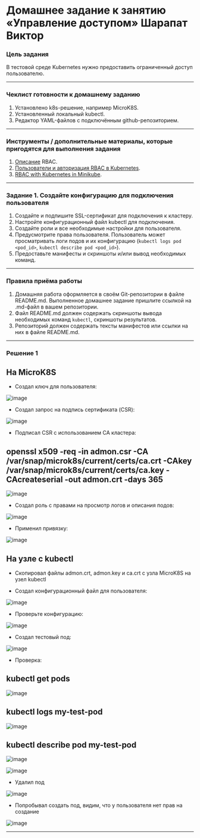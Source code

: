 # Домашнее задание к занятию «Управление доступом» Шарапат Виктор

### Цель задания

В тестовой среде Kubernetes нужно предоставить ограниченный доступ пользователю.

------

### Чеклист готовности к домашнему заданию

1. Установлено k8s-решение, например MicroK8S.
2. Установленный локальный kubectl.
3. Редактор YAML-файлов с подключённым github-репозиторием.

------

### Инструменты / дополнительные материалы, которые пригодятся для выполнения задания

1. [Описание](https://kubernetes.io/docs/reference/access-authn-authz/rbac/) RBAC.
2. [Пользователи и авторизация RBAC в Kubernetes](https://habr.com/ru/company/flant/blog/470503/).
3. [RBAC with Kubernetes in Minikube](https://medium.com/@HoussemDellai/rbac-with-kubernetes-in-minikube-4deed658ea7b).

------

### Задание 1. Создайте конфигурацию для подключения пользователя

1. Создайте и подпишите SSL-сертификат для подключения к кластеру.
2. Настройте конфигурационный файл kubectl для подключения.
3. Создайте роли и все необходимые настройки для пользователя.
4. Предусмотрите права пользователя. Пользователь может просматривать логи подов и их конфигурацию (`kubectl logs pod <pod_id>`, `kubectl describe pod <pod_id>`).
5. Предоставьте манифесты и скриншоты и/или вывод необходимых команд.

------

### Правила приёма работы

1. Домашняя работа оформляется в своём Git-репозитории в файле README.md. Выполненное домашнее задание пришлите ссылкой на .md-файл в вашем репозитории.
2. Файл README.md должен содержать скриншоты вывода необходимых команд `kubectl`, скриншоты результатов.
3. Репозиторий должен содержать тексты манифестов или ссылки на них в файле README.md.

------

### Решение 1

## На MicroK8S

* Создал ключ для пользователя:

![image](https://github.com/user-attachments/assets/0ae0aada-e8bb-4c72-bda1-5369cef53ed1)

* Создал запрос на подпись сертификата (CSR):

![image](https://github.com/user-attachments/assets/09734093-d9a2-4179-9e9e-808007d7463d)

* Подписал CSR с использованием CA кластера:

## openssl x509 -req -in admon.csr -CA /var/snap/microk8s/current/certs/ca.crt -CAkey /var/snap/microk8s/current/certs/ca.key -CAcreateserial -out admon.crt -days 365

![image](https://github.com/user-attachments/assets/7073caeb-7657-440c-b5c1-ff72c4a20e2f)

* Создал роль с правами на просмотр логов и описания подов:

![image](https://github.com/user-attachments/assets/40bff339-d31c-4f2e-a2e6-edad5f950d30)

* Применил привязку:

![image](https://github.com/user-attachments/assets/ea84717a-c985-463e-a417-3ad9b264b18f)


## На узле с kubectl 

* Скопировал файлы admon.crt, admon.key и ca.crt с узла MicroK8S на узел kubectl

* Создал конфигурационный файл для пользователя:

![image](https://github.com/user-attachments/assets/79e05edd-8c11-49b0-8bc0-83fe05bd8895)

* Проверьте конфигурацию:

![image](https://github.com/user-attachments/assets/fe31c524-34b8-4105-97b2-60875e91413a)

* Создал тестовый под:

![image](https://github.com/user-attachments/assets/0a99e576-c264-4cb6-b136-a26abad9c390)

* Проверка:

## kubectl get pods

![image](https://github.com/user-attachments/assets/93ae291a-44f5-4449-9af6-723f0d3513fd)

## kubectl logs my-test-pod

![image](https://github.com/user-attachments/assets/087e5446-61d6-420c-b8b7-d598a70d7bab)

## kubectl describe pod my-test-pod

![image](https://github.com/user-attachments/assets/ff4c97dd-4015-4620-b3c6-f3bf631873cd)


![image](https://github.com/user-attachments/assets/7036e63e-cb96-4db5-9e88-664e93fb1cf5)
 

* Удалил под

![image](https://github.com/user-attachments/assets/d5e0be13-121e-4069-9d89-676ee2d73e75)

* Попробывал создать под, видим, что у пользователя нет прав на создание

![image](https://github.com/user-attachments/assets/5919a390-5059-4e9a-b8c9-19a9ff3b28d0)



---

